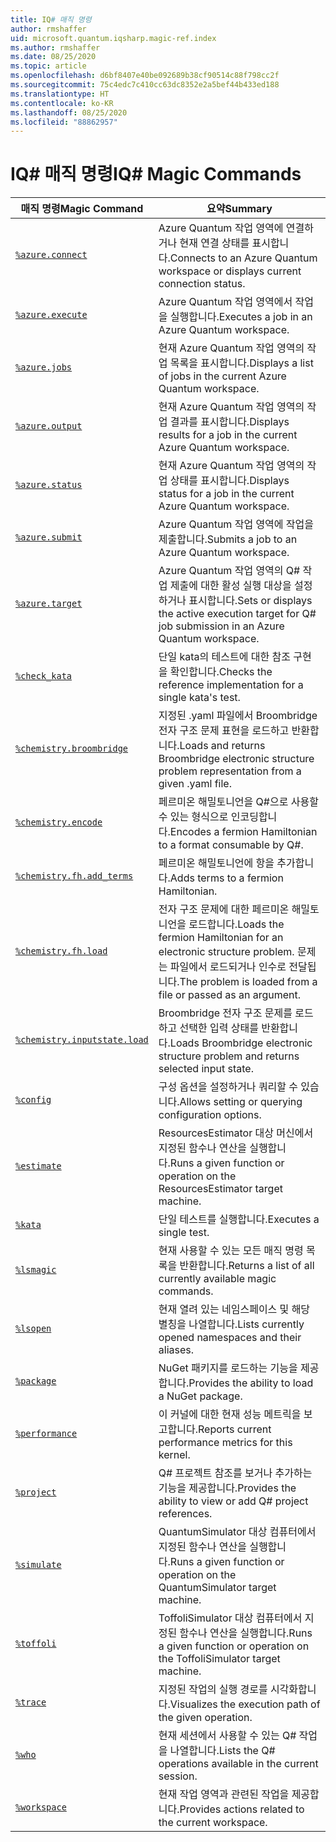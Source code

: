 ```yaml
---
title: IQ# 매직 명령
author: rmshaffer
uid: microsoft.quantum.iqsharp.magic-ref.index
ms.author: rmshaffer
ms.date: 08/25/2020
ms.topic: article
ms.openlocfilehash: d6bf8407e40be092689b38cf90514c88f798cc2f
ms.sourcegitcommit: 75c4edc7c410cc63dc8352e2a5bef44b433ed188
ms.translationtype: HT
ms.contentlocale: ko-KR
ms.lasthandoff: 08/25/2020
ms.locfileid: "88862957"
---
```

# <a name="iq-magic-commands"></a><span data-ttu-id="c654b-102">IQ# 매직 명령</span><span class="sxs-lookup"><span data-stu-id="c654b-102">IQ# Magic Commands</span></span>
| <span data-ttu-id="c654b-103">매직 명령</span><span class="sxs-lookup"><span data-stu-id="c654b-103">Magic Command</span></span> | <span data-ttu-id="c654b-104">요약</span><span class="sxs-lookup"><span data-stu-id="c654b-104">Summary</span></span> |
|---------------|---------|
| [`%azure.connect`](xref:microsoft.quantum.iqsharp.magic-ref.azure.connect) | <span data-ttu-id="c654b-105">Azure Quantum 작업 영역에 연결하거나 현재 연결 상태를 표시합니다.</span><span class="sxs-lookup"><span data-stu-id="c654b-105">Connects to an Azure Quantum workspace or displays current connection status.</span></span> |
| [`%azure.execute`](xref:microsoft.quantum.iqsharp.magic-ref.azure.execute) | <span data-ttu-id="c654b-106">Azure Quantum 작업 영역에서 작업을 실행합니다.</span><span class="sxs-lookup"><span data-stu-id="c654b-106">Executes a job in an Azure Quantum workspace.</span></span> |
| [`%azure.jobs`](xref:microsoft.quantum.iqsharp.magic-ref.azure.jobs) | <span data-ttu-id="c654b-107">현재 Azure Quantum 작업 영역의 작업 목록을 표시합니다.</span><span class="sxs-lookup"><span data-stu-id="c654b-107">Displays a list of jobs in the current Azure Quantum workspace.</span></span> |
| [`%azure.output`](xref:microsoft.quantum.iqsharp.magic-ref.azure.output) | <span data-ttu-id="c654b-108">현재 Azure Quantum 작업 영역의 작업 결과를 표시합니다.</span><span class="sxs-lookup"><span data-stu-id="c654b-108">Displays results for a job in the current Azure Quantum workspace.</span></span> |
| [`%azure.status`](xref:microsoft.quantum.iqsharp.magic-ref.azure.status) | <span data-ttu-id="c654b-109">현재 Azure Quantum 작업 영역의 작업 상태를 표시합니다.</span><span class="sxs-lookup"><span data-stu-id="c654b-109">Displays status for a job in the current Azure Quantum workspace.</span></span> |
| [`%azure.submit`](xref:microsoft.quantum.iqsharp.magic-ref.azure.submit) | <span data-ttu-id="c654b-110">Azure Quantum 작업 영역에 작업을 제출합니다.</span><span class="sxs-lookup"><span data-stu-id="c654b-110">Submits a job to an Azure Quantum workspace.</span></span> |
| [`%azure.target`](xref:microsoft.quantum.iqsharp.magic-ref.azure.target) | <span data-ttu-id="c654b-111">Azure Quantum 작업 영역의 Q# 작업 제출에 대한 활성 실행 대상을 설정하거나 표시합니다.</span><span class="sxs-lookup"><span data-stu-id="c654b-111">Sets or displays the active execution target for Q# job submission in an Azure Quantum workspace.</span></span> |
| [`%check_kata`](xref:microsoft.quantum.iqsharp.magic-ref.check_kata) | <span data-ttu-id="c654b-112">단일 kata의 테스트에 대한 참조 구현을 확인합니다.</span><span class="sxs-lookup"><span data-stu-id="c654b-112">Checks the reference implementation for a single kata's test.</span></span> |
| [`%chemistry.broombridge`](xref:microsoft.quantum.iqsharp.magic-ref.chemistry.broombridge) | <span data-ttu-id="c654b-113">지정된 .yaml 파일에서 Broombridge 전자 구조 문제 표현을 로드하고 반환합니다.</span><span class="sxs-lookup"><span data-stu-id="c654b-113">Loads and returns Broombridge electronic structure problem representation from a given .yaml file.</span></span> |
| [`%chemistry.encode`](xref:microsoft.quantum.iqsharp.magic-ref.chemistry.encode) | <span data-ttu-id="c654b-114">페르미온 해밀토니언을 Q#으로 사용할 수 있는 형식으로 인코딩합니다.</span><span class="sxs-lookup"><span data-stu-id="c654b-114">Encodes a fermion Hamiltonian to a format consumable by Q#.</span></span> |
| [`%chemistry.fh.add_terms`](xref:microsoft.quantum.iqsharp.magic-ref.chemistry.fh.add_terms) | <span data-ttu-id="c654b-115">페르미온 해밀토니언에 항을 추가합니다.</span><span class="sxs-lookup"><span data-stu-id="c654b-115">Adds terms to a fermion Hamiltonian.</span></span> |
| [`%chemistry.fh.load`](xref:microsoft.quantum.iqsharp.magic-ref.chemistry.fh.load) | <span data-ttu-id="c654b-116">전자 구조 문제에 대한 페르미온 해밀토니언을 로드합니다.</span><span class="sxs-lookup"><span data-stu-id="c654b-116">Loads the fermion Hamiltonian for an electronic structure problem.</span></span> <span data-ttu-id="c654b-117">문제는 파일에서 로드되거나 인수로 전달됩니다.</span><span class="sxs-lookup"><span data-stu-id="c654b-117">The problem is loaded from a file or passed as an argument.</span></span> |
| [`%chemistry.inputstate.load`](xref:microsoft.quantum.iqsharp.magic-ref.chemistry.inputstate.load) | <span data-ttu-id="c654b-118">Broombridge 전자 구조 문제를 로드하고 선택한 입력 상태를 반환합니다.</span><span class="sxs-lookup"><span data-stu-id="c654b-118">Loads Broombridge electronic structure problem and returns selected input state.</span></span> |
| [`%config`](xref:microsoft.quantum.iqsharp.magic-ref.config) | <span data-ttu-id="c654b-119">구성 옵션을 설정하거나 쿼리할 수 있습니다.</span><span class="sxs-lookup"><span data-stu-id="c654b-119">Allows setting or querying configuration options.</span></span> |
| [`%estimate`](xref:microsoft.quantum.iqsharp.magic-ref.estimate) | <span data-ttu-id="c654b-120">ResourcesEstimator 대상 머신에서 지정된 함수나 연산을 실행합니다.</span><span class="sxs-lookup"><span data-stu-id="c654b-120">Runs a given function or operation on the ResourcesEstimator target machine.</span></span> |
| [`%kata`](xref:microsoft.quantum.iqsharp.magic-ref.kata) | <span data-ttu-id="c654b-121">단일 테스트를 실행합니다.</span><span class="sxs-lookup"><span data-stu-id="c654b-121">Executes a single test.</span></span> |
| [`%lsmagic`](xref:microsoft.quantum.iqsharp.magic-ref.lsmagic) | <span data-ttu-id="c654b-122">현재 사용할 수 있는 모든 매직 명령 목록을 반환합니다.</span><span class="sxs-lookup"><span data-stu-id="c654b-122">Returns a list of all currently available magic commands.</span></span> |
| [`%lsopen`](xref:microsoft.quantum.iqsharp.magic-ref.lsopen) | <span data-ttu-id="c654b-123">현재 열려 있는 네임스페이스 및 해당 별칭을 나열합니다.</span><span class="sxs-lookup"><span data-stu-id="c654b-123">Lists currently opened namespaces and their aliases.</span></span> |
| [`%package`](xref:microsoft.quantum.iqsharp.magic-ref.package) | <span data-ttu-id="c654b-124">NuGet 패키지를 로드하는 기능을 제공합니다.</span><span class="sxs-lookup"><span data-stu-id="c654b-124">Provides the ability to load a NuGet package.</span></span> |
| [`%performance`](xref:microsoft.quantum.iqsharp.magic-ref.performance) | <span data-ttu-id="c654b-125">이 커널에 대한 현재 성능 메트릭을 보고합니다.</span><span class="sxs-lookup"><span data-stu-id="c654b-125">Reports current performance metrics for this kernel.</span></span> |
| [`%project`](xref:microsoft.quantum.iqsharp.magic-ref.project) | <span data-ttu-id="c654b-126">Q# 프로젝트 참조를 보거나 추가하는 기능을 제공합니다.</span><span class="sxs-lookup"><span data-stu-id="c654b-126">Provides the ability to view or add Q# project references.</span></span> |
| [`%simulate`](xref:microsoft.quantum.iqsharp.magic-ref.simulate) | <span data-ttu-id="c654b-127">QuantumSimulator 대상 컴퓨터에서 지정된 함수나 연산을 실행합니다.</span><span class="sxs-lookup"><span data-stu-id="c654b-127">Runs a given function or operation on the QuantumSimulator target machine.</span></span> |
| [`%toffoli`](xref:microsoft.quantum.iqsharp.magic-ref.toffoli) | <span data-ttu-id="c654b-128">ToffoliSimulator 대상 컴퓨터에서 지정된 함수나 연산을 실행합니다.</span><span class="sxs-lookup"><span data-stu-id="c654b-128">Runs a given function or operation on the ToffoliSimulator target machine.</span></span> |
| [`%trace`](xref:microsoft.quantum.iqsharp.magic-ref.trace) | <span data-ttu-id="c654b-129">지정된 작업의 실행 경로를 시각화합니다.</span><span class="sxs-lookup"><span data-stu-id="c654b-129">Visualizes the execution path of the given operation.</span></span> |
| [`%who`](xref:microsoft.quantum.iqsharp.magic-ref.who) | <span data-ttu-id="c654b-130">현재 세션에서 사용할 수 있는 Q# 작업을 나열합니다.</span><span class="sxs-lookup"><span data-stu-id="c654b-130">Lists the Q# operations available in the current session.</span></span> |
| [`%workspace`](xref:microsoft.quantum.iqsharp.magic-ref.workspace) | <span data-ttu-id="c654b-131">현재 작업 영역과 관련된 작업을 제공합니다.</span><span class="sxs-lookup"><span data-stu-id="c654b-131">Provides actions related to the current workspace.</span></span> |

